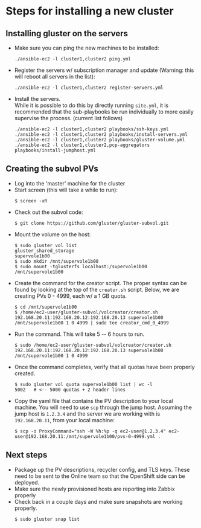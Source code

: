 # Steps for installing a new cluster

## Installing gluster on the servers
- Make sure you can ping the new machines to be installed:
  ```shell
  ./ansible-ec2 -l cluster1,cluster2 ping.yml
  ```
- Register the servers w/ subscription manager and update (Warning: this will
  reboot all servers in the list):
  ```shell
  ./ansible-ec2 -l cluster1,cluster2 register-servers.yml
  ```
- Install the servers.  
  While it is possible to do this by directly running `site.yml`, it is
  recommended that the sub-playbooks be run individually to more easily
  supervise the process. (current list follows)
  ```shell
  ./ansible-ec2 -l cluster1,cluster2 playbooks/ssh-keys.yml
  ./ansible-ec2 -l cluster1,cluster2 playbooks/install-servers.yml
  ./ansible-ec2 -l cluster1,cluster2 playbooks/gluster-volume.yml
  ./ansible-ec2 -l cluster1,cluster2,pcp-aggregators playbooks/install-jumphost.yml
  ```

## Creating the subvol PVs
- Log into the 'master' machine for the cluster
- Start screen (this will take a while to run):
  ```shell
  $ screen -xR
  ```
- Check out the subvol code:
  ```shell
  $ git clone https://github.com/gluster/gluster-subvol.git
  ```
- Mount the volume on the host:
  ```shell
  $ sudo gluster vol list
  gluster_shared_storage
  supervole1b00
  $ sudo mkdir /mnt/supervole1b00
  $ sudo mount -tglusterfs localhost:/supervole1b00 /mnt/supervole1b00
  ```
- Create the command for the creator script. The proper syntax can be found
  by looking at the top of the `creator.sh` script. Below, we are creating PVs
  0 - 4999, each w/ a 1 GB quota.
  ```shell
  $ cd /mnt/supervole1b00
  $ /home/ec2-user/gluster-subvol/volcreator/creator.sh 192.168.20.11:192.168.20.12:192.168.20.13 supervole1b00 /mnt/supervole1b00 1 0 4999 | sudo tee creator_cmd_0_4999
  ```
- Run the command. This will take 5 -- 6 hours to run.
  ```shell
  $ sudo /home/ec2-user/gluster-subvol/volcreator/creator.sh 192.168.20.11:192.168.20.12:192.168.20.13 supervole1b00 /mnt/supervole1b00 1 0 4999
  ```
- Once the command completes, verify that all quotas have been properly
  created.
  ```shell
  $ sudo gluster vol quota supervole1b00 list | wc -l
  5002   # <-- 5000 quotas + 2 header lines
  ```
- Copy the yaml file that contains the PV description to your local machine.
  You will need to use `scp` through the jump host. Assuming the jump host is
  `1.2.3.4` and the server we are working with is `192.168.20.11`, from your
  local machine:
  ```shell
  $ scp -o ProxyCommand="ssh -W %h:%p -q ec2-user@1.2.3.4" ec2-user@192.168.20.11:/mnt/supervole1b00/pvs-0-4999.yml .
  ```

## Next steps
- Package up the PV descriptions, recycler config, and TLS keys. These need
  to be sent to the Online team so that the OpenShift side can be deployed.
- Make sure the newly provisioned hosts are reporting into Zabbix properly
- Check back in a couple days and make sure snapshots are working properly.
  ```shell
  $ sudo gluster snap list
  ```
